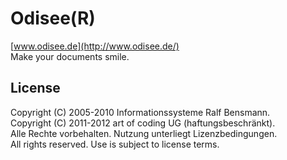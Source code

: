 # Odisee(R)

[www.odisee.de](http://www.odisee.de/)  
Make your documents smile.

## License

Copyright (C) 2005-2010 Informationssysteme Ralf Bensmann.  
Copyright (C) 2011-2012 art of coding UG (haftungsbeschränkt).  
Alle Rechte vorbehalten. Nutzung unterliegt Lizenzbedingungen.  
All rights reserved. Use is subject to license terms.
